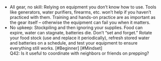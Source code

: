 - All gear, no skill: Relying on equipment you don’t know how to use. Tools like generators, water purifiers, firearms, etc. won’t help if you haven’t practiced with them. Training and hands-on practice are as important as the gear itself – otherwise the equipment can fail you when it matters.  
- No upkeep: Stockpiling and then ignoring your supplies. Food can expire, water can stagnate, batteries die. Don’t “set and forget.” Rotate your food stock (use and replace it periodically), refresh stored water and batteries on a schedule, and test your equipment to ensure everything still works. [#Beginner] [#Mindset]  
Q42: Is it useful to coordinate with neighbors or friends on prepping?